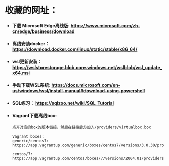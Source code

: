 # 收藏的网址：

- #### 下载 Microsoft Edge离线版: https://www.microsoft.com/zh-cn/edge/business/download
- #### 离线安装docker：https://download.docker.com/linux/static/stable/x86_64/
- #### wsl更新安装： https://wslstorestorage.blob.core.windows.net/wslblob/wsl_update_x64.msi
- #### 手动下载WSL系统: https://docs.microsoft.com/en-us/windows/wsl/install-manual#download-using-powershell
- #### SQL练习： https://sqlzoo.net/wiki/SQL_Tutorial
- #### Vagrant下载离线box: 
  ```
  点开对应的box的版本链接，然后在链接后方加入/providers/virtualbox.box

  Vagrant boxes:
  generic/centos7:
  https://app.vagrantup.com/generic/boxes/centos7/versions/3.0.30/providers/virtualbox.box

  centos/7: 
  https://app.vagrantup.com/centos/boxes/7/versions/2004.01/providers/virtualbox.box
  ```
